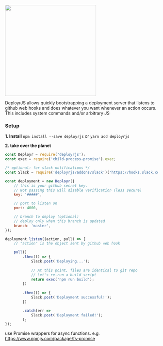 <img src="https://cloud.githubusercontent.com/assets/1689818/19042025/0c44ffea-89a8-11e6-96c4-86fed4be8cdf.png" width="300">

DeployrJS allows quickly bootstrapping a deployment server that listens to github web hooks
and does whatever you want whenever an action occurs. This includes system commands and/or arbitrary JS

### Setup

**1. Install** `npm install --save deployrjs` or `yarn add deployrjs`

**2. take over the planet**
```javascript
const Deployr = require('deployrjs');
const exec = require('child-process-promise').exec;

/* optional: for slack notifications */
const Slack = require('deployrjs/addons/slack')('https://hooks.slack.com/services/xxxxxx/xxxxxx/xxxxxx'); // Slack webhook URL

const deployment = new Deployr({
    // this is your github secret key.
    // Not passing this will disable verification (less secure)
    key: '#####',

    // port to listen on
    port: 4000,

    // branch to deploy (optional)
    // deploy only when this branch is updated
    branch: 'master',
});

deployment.listen((action, pull) => {
    // "action" is the object sent by github web hook

    pull()
        .then(() => {
            Slack.post('Deploying...');
            
            // At this point, files are identical to git repo
            // Let's re-run a build script
            return exec('npm run build');
        })
        
        .then(() => {
            Slack.post('Deployment successful!');
        })

        .catch(err =>
            Slack.post('Deployment failed!');
        );
});
```

use Promise wrappers for async functions.
e.g. https://www.npmjs.com/package/fs-promise
